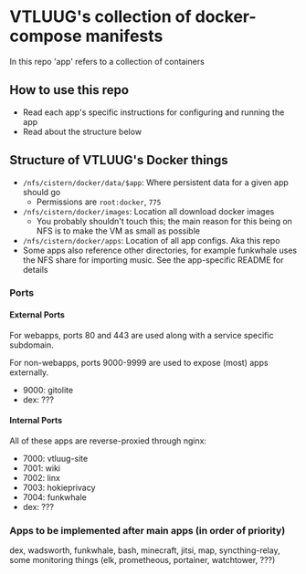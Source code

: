 # VTLUUG's collection of docker-compose manifests

In this repo 'app' refers to a collection of containers


## How to use this repo

* Read each app's specific instructions for configuring and running the app
* Read about the structure below


## Structure of VTLUUG's Docker things

* `/nfs/cistern/docker/data/$app`: Where persistent data for a given app should go
    * Permissions are `root:docker`, `775`
* `/nfs/cistern/docker/images`: Location all download docker images
    * You probably shouldn't touch this; the main reason for this being on NFS is to make the VM as small as possible
* `/nfs/cistern/docker/apps`: Location of all app configs. Aka this repo
* Some apps also reference other directories, for example funkwhale uses the NFS share for importing music. See the app-specific README for details


### Ports

#### External Ports

For webapps, ports 80 and 443 are used along with a service specific subdomain.

For non-webapps, ports 9000-9999 are used to expose (most) apps externally.
* 9000: gitolite
* dex: ???

#### Internal Ports

All of these apps are reverse-proxied through nginx:
* 7000: vtluug-site
* 7001: wiki
* 7002: linx
* 7003: hokieprivacy
* 7004: funkwhale
* dex: ???

### Apps to be implemented after main apps (in order of priority)
dex, wadsworth, funkwhale, bash, minecraft, jitsi, map, syncthing-relay, some monitoring things (elk, prometheous, portainer, watchtower, ???)

